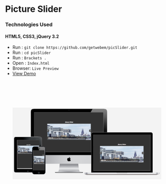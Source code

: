 # Picture Slider
### Technologies Used
#### HTML5, CSS3, jQuery 3.2
 - Run  :  `git clone https://github.com/getwebem/picSlider.git`
 - Run  :  `cd picSlider`
 - Run :  `Brackets .`
 - Open :  `Index.html`
 - Browser:  `Live Preview`  
 - [View Demo](http://getwebem.com/picSlider/)  
<br/><br/>
<br/><br/>
<br/><br/>
![pic1](https://raw.githubusercontent.com/getwebem/README/master/picSlider/Screen%20Shot%202017-08-07%20at%2021.52.16.png)
<br/><br/>

